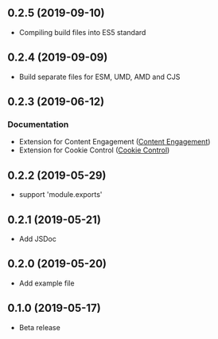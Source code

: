 <a name="0.2.5"></a>
## 0.2.5 (2019-09-10)

* Compiling build files into ES5 standard

<a name="0.2.4"></a>
## 0.2.4 (2019-09-09)

* Build separate files for ESM, UMD, AMD and CJS

<a name="0.2.3"></a>
## 0.2.3 (2019-06-12)

### Documentation

* Extension for Content Engagement ([Content Engagement](https://docs.webtrekk.com/display/WSP/wtSmart.extension.content_engagement))
* Extension for Cookie Control ([Cookie Control](https://docs.webtrekk.com/display/WSP/wtSmart.extension.cookie_control))

<a name="0.2.2"></a>
## 0.2.2 (2019-05-29)

* support 'module.exports'

<a name="0.2.1"></a>
## 0.2.1 (2019-05-21)

* Add JSDoc

<a name="0.2.0"></a>
## 0.2.0 (2019-05-20)

* Add example file

<a name="0.1.0"></a>
## 0.1.0 (2019-05-17)

* Beta release